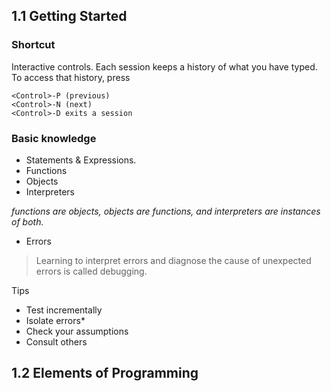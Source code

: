 ## 1.1 Getting Started
### Shortcut

Interactive controls. Each session keeps a history of what you have typed. To access that history, press 

```
<Control>-P (previous)
<Control>-N (next)
<Control>-D exits a session
```

### Basic knowledge
* Statements & Expressions.
* Functions
* Objects
* Interpreters

*functions are objects, objects are functions, and interpreters are instances of both.*


* Errors

>Learning to interpret errors and diagnose the cause of unexpected errors is called debugging.

Tips

* Test incrementally
* Isolate errors*
* Check your assumptions
* Consult others


## 1.2 Elements of Programming
